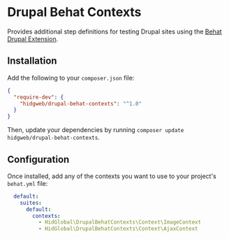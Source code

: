 # Drupal Behat Contexts

Provides additional step definitions for testing Drupal sites using the [Behat Drupal Extension](https://www.drupal.org/project/drupalextension).

## Installation

Add the following to your `composer.json` file:

``` json
{
  "require-dev": {
    "hidgweb/drupal-behat-contexts": "^1.0"
  }
}
```

Then, update your dependencies by running `composer update hidgweb/drupal-behat-contexts`.

## Configuration

Once installed, add any of the contexts you want to use to your project's `behat.yml` file:

``` yaml
  default:
    suites:
      default:
        contexts:
          - HidGlobal\DrupalBehatContexts\Context\ImageContext
          - HidGlobal\DrupalBehatContexts\Context\AjaxContext
```
